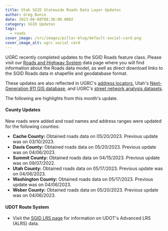 ```yaml
---
title: Utah SGID Statewide Roads Data Layer Updates
author: Greg Bunce
date: 2023-06-08T08:30:00.000Z
category: SGID Updates
tags:
  - roads
cover_image: /src/images/pillar-blog/default-social-card.png
cover_image_alt: ugrc social card
---
```


UGRC recently completed updates to the SGID Roads feature class. Please visit our [Roads and Highway System](/products/sgid/transportation/road-centerlines/) data page where you will find information about the Roads data model, as well as direct download links to the SGID Roads data in shapefile and geodatabase format.

These updates are also reflected in UGRC's [address locators](/products/sgid/address/), Utah's [Next-Generation 911 GIS database](/solutions/for-emergency-response/), and UGRC's [street network analysis datasets](/products/sgid/transportation/street-network/).

The following are highlights from this month's update.

#### County Updates

New roads were added and road names and address ranges were updated for the following counties:

- **Cache County:** Obtained roads data on 05/20/2023. Previous update was on 03/10/2023.
- **Davis County:** Obtained roads data on 05/20/2023. Previous update was on 04/06/2023.
- **Summit County:** Obtained roads data on 04/15/2023. Previous update was on 09/07/2022.
- **Utah County:** Obtained roads data on 05/17/2023. Previous update was on 04/06/2023.
- **Washington County:** Obtained roads data on 05/17/2023. Previous update was on 04/06/2023.
- **Weber County:** Obtained roads data on 05/20/2023. Previous update was on 04/06/2023.

#### UDOT Route System

- Visit the [SGID LRS page](/products/sgid/transportation/road-centerlines/) for information on UDOT's Advanced LRS (ALRS) data.
